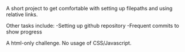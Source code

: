 A short project to get comfortable with setting up filepaths and using relative links.

Other tasks include: -Setting up github repository -Frequent commits to show progress

A html-only challenge. No usage of CSS/Javascript.
